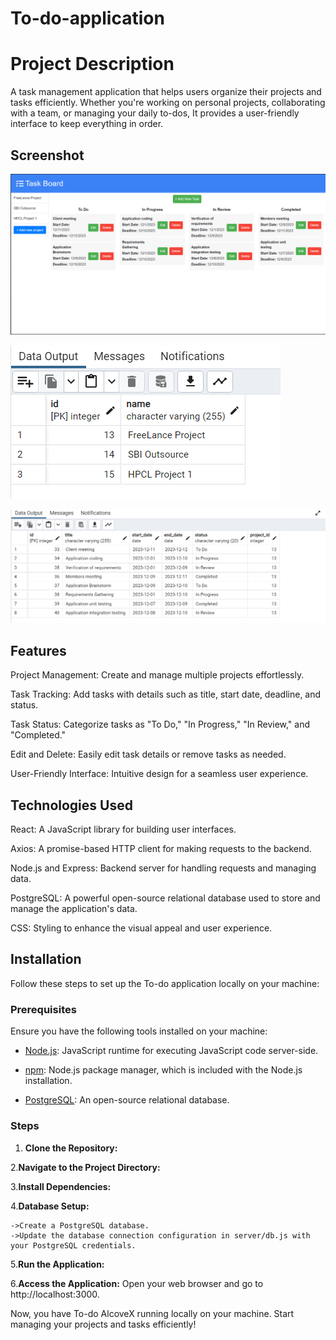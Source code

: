 # To-do-application 
# Project Description
A task management application that helps users organize their projects and tasks efficiently. Whether you're working on personal projects, collaborating with a team, or managing your daily to-dos, It provides a user-friendly interface to keep everything in order.

## Screenshot
![UI schreenshort](images/todo-UI.png)

![Project Table schreenshort](images/todo-projects-database.png)

![Tasks Table Shcreenshort](images/todo-Task-database.png)


## Features
Project Management: Create and manage multiple projects effortlessly.

Task Tracking: Add tasks with details such as title, start date, deadline, and status.

Task Status: Categorize tasks as "To Do," "In Progress," "In Review," and "Completed."

Edit and Delete: Easily edit task details or remove tasks as needed.

User-Friendly Interface: Intuitive design for a seamless user experience.

## Technologies Used
React: A JavaScript library for building user interfaces.

Axios: A promise-based HTTP client for making requests to the backend.

Node.js and Express: Backend server for handling requests and managing data.

PostgreSQL: A powerful open-source relational database used to store and manage the application's data.

CSS: Styling to enhance the visual appeal and user experience.

## Installation

Follow these steps to set up the To-do application locally on your machine:

### Prerequisites

Ensure you have the following tools installed on your machine:

- [Node.js](https://nodejs.org/): JavaScript runtime for executing JavaScript code server-side.
  
- [npm](https://www.npmjs.com/): Node.js package manager, which is included with the Node.js installation.
  
- [PostgreSQL](https://www.postgresql.org/): An open-source relational database.

### Steps

  1. **Clone the Repository:**

  2.**Navigate to the Project Directory:**

  3.**Install Dependencies:**

  4.**Database Setup:**

    ->Create a PostgreSQL database.
    ->Update the database connection configuration in server/db.js with your PostgreSQL credentials.

  5.**Run the Application:**
  
  6.**Access the Application:**
    Open your web browser and go to http://localhost:3000.

Now, you have To-do AlcoveX running locally on your machine. Start managing your projects and tasks efficiently!
